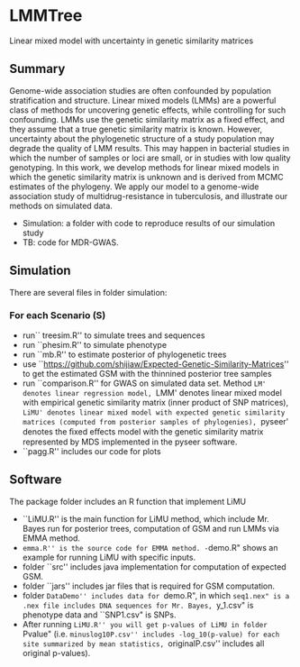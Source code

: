 # LMMTree
Linear mixed model with uncertainty in genetic similarity matrices

Summary
-------

Genome-wide association studies are often confounded by population stratification and structure. Linear mixed models (LMMs) are a powerful class of methods for uncovering genetic effects, while controlling for such confounding.  LMMs use the genetic similarity matrix as a fixed effect, and they assume that a true genetic similarity matrix is known. However, uncertainty about the phylogenetic structure of a study population may degrade the quality of LMM results. This may happen in bacterial studies in which the number of samples or loci are small, or in studies with low quality genotyping. In this work, we develop methods for linear mixed models in which the genetic similarity matrix is unknown and is derived from MCMC estimates of the phylogeny. We apply our model to a genome-wide association study of multidrug-resistance in tuberculosis, and illustrate our methods on simulated data.

- Simulation: a folder with code to reproduce results of our simulation study
- TB: code for MDR-GWAS. 

Simulation
------------


There are several files in folder simulation:

### For each Scenario (S)

- run`` treesim.R'' to simulate trees and sequences
- run ``phesim.R'' to simulate phenotype
- run ``mb.R'' to estimate posterior of phylogenetic trees
- use ``https://github.com/shijiaw/Expected-Genetic-Similarity-Matrices'' to get the estimated GSM with the thinnined posterior tree samples 
- run ``comparison.R'' for GWAS on simulated data set. Method `LM' denotes linear regression model, `LMM' denotes linear mixed model with empirical genetic similarity matrix (inner product of SNP matrices), `LiMU' denotes linear mixed model with expected genetic similarity matrices (computed from posterior samples of phylogenies), `pyseer' denotes the ﬁxed eﬀects model with the genetic similarity matrix represented by MDS implemented in the pyseer software.
- ``pagg.R'' includes our code for plots


Software
------------

The package folder includes an R function that implement LiMU

- ``LiMU.R'' is the main function for LiMU method, which include Mr. Bayes run for posterior trees, computation of GSM and run LMMs via EMMA method.
- ``emma.R'' is the source code for EMMA method.
-``demo.R" shows an example for running LiMU with specific inputs.
- folder ``src'' includes java implementation for computation of expected GSM.
- folder ``jars'' includes jar files that is required for GSM computation.
- folder ``DataDemo'' includes data for ``demo.R", in which ``seq1.nex" is a .nex file includes DNA sequences for Mr. Bayes, ``y_1.csv" is phenotype data and ``SNP1.csv" is SNPs. 
- After running ``LiMU.R'' you will get p-values of LiMU in folder ``Pvalue" (i.e. ``minuslog10P.csv'' includes -log_10(p-value) for each site summarized by mean statistics, ``originalP.csv'' includes all original p-values).


